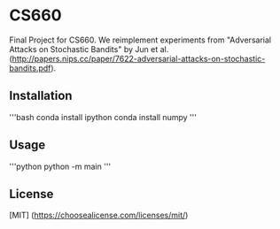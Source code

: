 # CS660

Final Project for CS660. We reimplement experiments from
 "Adversarial Attacks on Stochastic Bandits" by Jun et al.
 (http://papers.nips.cc/paper/7622-adversarial-attacks-on-stochastic-bandits.pdf).
 
## Installation 
 '''bash
 conda install ipython
 conda install numpy
 '''

## Usage
'''python
python -m main
'''

## License 
[MIT] (https://choosealicense.com/licenses/mit/)